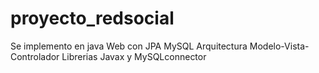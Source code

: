 # proyecto_redsocial
Se implemento en java Web con JPA
MySQL
Arquitectura Modelo-Vista-Controlador
Librerias Javax y MySQLconnector
